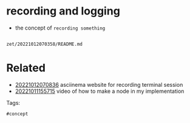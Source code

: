 # recording and logging

- the concept of `recording something`

```
```

` zet/20221012070358/README.md `

# Related

- [20221012070836](/zet/20221012070836/README.md) asciinema website for recording terminal session
- [20221011155715](/zet/20221011155715/README.md) video of how to make a node in my implementation

Tags:

    #concept

